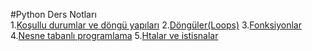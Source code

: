 #Python Ders Notları                    
1.[Koşullu durumlar ve döngü yapıları](Kosullu_durumalr_dongu_yapilari.jpynb)
2.[Döngüler(Loops)](Döngüler(Loops).ipynb)
3.[Fonksiyonlar](fonksiyonlar.jpynb)
4.[Nesne tabanlı programlama](Nesne_Tabanli_Programlama.jpynb)
5.[Htalar ve istisnalar](Hatalara-ve_istisnalar.jpynb)
